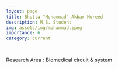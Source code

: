 ```yaml
---
layout: page
title: Bhutta "Mohammad" Akbar Mureed
description: M.S. Student
img: assets/img/mohammad.jpeg
importance: 6
category: current

---
```


Research Area : Biomedical circuit & system